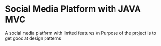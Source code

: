 # Social Media Platform with JAVA MVC

A social media platform with limited features \n
Purpose of the project is to get good at design patterns

